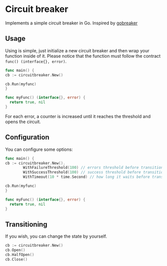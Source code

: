 # Circuit breaker

Implements a simple circuit breaker in Go. Inspired by [gobreaker](https://github.com/sony/gobreaker)

## Usage

Using is simple, just initialize a new circuit breaker and then wrap your function inside of it. Please notice that the function must follow the contract `func() (interface{}, error)`.

```go
func main() {
cb := circuitbreaker.New()

cb.Run(myfunc)
}

func myFunc() (interface{}, error) {
  return true, nil
} 
```

For each error, a counter is increased until it reaches the threshold and opens the circuit.

## Configuration

You can configure some options:

```go
func main() {
cb := circuitbreaker.New().
        WithFailureThreshold(100) // errors threshold before transitioning from CLOSED to OPEN
        WithSuccessThreshold(100) // success threshold before transitioning from HALF_OPEN to CLOSED
        WithTimeout(10 * time.Second) // how long it waits before transitioning from OPEN to HALF_OPEN

cb.Run(myfunc)
}

func myFunc() (interface{}, error) {
  return true, nil
} 
```

## Transitioning
If you wish, you can change the state by yourself.

```go
cb := circuitbreaker.New()
cb.Open()
cb.HalfOpen()
cb.Close()
```

## 
